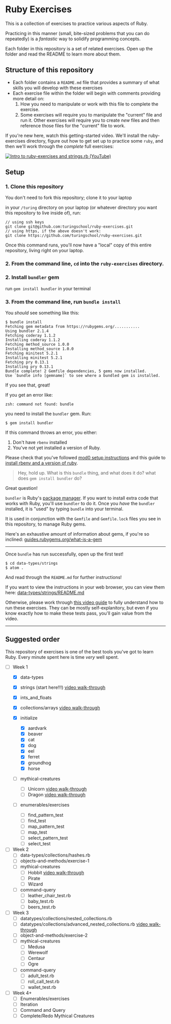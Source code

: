 # Ruby Exercises

This is a collection of exercises to practice various aspects of Ruby.

Practicing in this manner (small, bite-sized problems that you can do repeatedly) is a _fantastic_ way to solidify programming concepts.

Each folder in this repository is a set of related exercises. Open up the folder and read the README to learn more about them.

## Structure of this repository
- Each folder contains a `README.md` file that provides a summary of what skills you will develop with these exercises
- Each exercise file within the folder will begin with comments providing more detail on:
  1. How you need to manipulate or work with this file to complete the exercise.
  2. Some exercises will require you to manipulate the "current" file and run it. Other exercises will require you to create _new_ files and then reference those files for the "current" file to work.

If you're new here, watch this getting-started video. We'll install the ruby-exercises directory, figure out how to get set up to practice some `ruby`, and then we'll work through the _complete_ full exercises:

[![Intro to ruby-exercises and strings.rb (YouTube)](/images/embedded-video-screenshot-getting-started.jpg)](https://youtu.be/aeAkLxr5diE)

## Setup

### 1. Clone this repository

You don't need to fork this repository; clone it to your laptop

in your `/turing` directory on your laptop (or whatever directory you want this repository to live inside of), run:

```
// using ssh keys
git clone git@github.com:turingschool/ruby-exercises.git
// using https, if the above doesn't work:
git clone https://github.com/turingschool/ruby-exercises.git
```  

Once this command runs, you'll now have a "local" copy of this entire repository, living right on your laptop.

### 2. From the command line, `cd` into the `ruby-exercises` directory.

### 2. Install `bundler` gem

run `gem install bundler` in your terminal

### 3. From the command line, run `bundle install`

You _should_ see something like this:

```
$ bundle install
Fetching gem metadata from https://rubygems.org/...........
Using bundler 2.1.4
Fetching coderay 1.1.2
Installing coderay 1.1.2
Fetching method_source 1.0.0
Installing method_source 1.0.0
Fetching minitest 5.2.1
Installing minitest 5.2.1
Fetching pry 0.13.1
Installing pry 0.13.1
Bundle complete! 2 Gemfile dependencies, 5 gems now installed.
Use `bundle info [gemname]` to see where a bundled gem is installed.
```
If you see that, great!

If you get an error like:

```
zsh: command not found: bundle
```

you need to install the `bundler` gem. Run:

```
$ gem install bundler
```

If this command throws an error, you either:
  1. Don't have `rbenv` installed
  2. You've not yet installed a version of Ruby.

Please check that you've followed [mod0 setup instructions](http://mod0.turing.io/setup-instructions) and this guide to [install rbenv and a version of ruby](https://github.com/turingschool-examples/backend_module_0_capstone#environment).

> Hey, hold up. What is this `bundle` thing, and what does it do? what does `gem install bundler` do?

Great question!

`bundler` is Ruby's [package manager](https://bundler.io/). If you want to install extra code that works with Ruby, you'll use `bundler` to do it. Once you _have_ the `bundler` installed, it is "used" by typing `bundle` into your terminal.

It is used in conjunction with the `Gemfile` and `Gemfile.lock` files you see in this repository, to manage Ruby gems.

Here's an exhaustive amount of information about gems, if you're so inclined: [guides.rubygems.org/what-is-a-gem](https://guides.rubygems.org/what-is-a-gem/)

-------------------

Once `bundle` has run successfully, open up the first test!

```
$ cd data-types/strings
$ atom .
```

And read through the `README.md` for further instructions!

If you want to view the instructions in your web browser, you can view them here: [data-types/strings/README.md](https://github.com/turingschool/ruby-exercises/tree/master/data-types/strings)

Otherwise, please work through [this video guide](https://youtu.be/aeAkLxr5diE) to fully understand how to run these exercises. They can be mostly self-explanitory, but even if you know exactly how to make these tests pass, you'll gain value from the video.

----------------------------------

## Suggested order

This repository of exercises is one of the best tools you've got to learn Ruby. Every minute spent here is time _very_ well spent.

* [ ] Week 1
  * [x] data-types
  *  [x] strings (start here!!!) [video walk-through](https://youtu.be/aeAkLxr5diE)
  *  [x] ints_and_floats
  *  [x] collections/arrays [video walk-through](https://youtu.be/RUnd1Uu0AyE)

  * [x] initialize
    * [x] aardvark
    * [x] beaver
    * [x] cat
    * [x] dog
    * [x] eel
    * [x] ferret
    * [x] groundhog
    * [x] horse
  * [ ] mythical-creatures
    * [ ] Unicorn [video walk-through](https://youtu.be/mocwGsu41yw)
    * [ ] Dragon [video walk-through](https://youtu.be/NIPerY-xuCk)
  * [ ] enumerables/exercises
    * [ ] find_pattern_test
    * [ ] find_test
    * [ ] map_pattern_test
    * [ ] map_test
    * [ ] select_pattern_test
    * [ ] select_test

* [ ] Week 2
  * [ ] data-types/collections/hashes.rb
  * [ ] objects-and-methods/exercise-1
  * [ ] mythical-creatures
    * [ ] Hobbit [video walk-through](https://youtu.be/uYGS-DCNR-0)
    * [ ] Pirate
    * [ ] Wizard
  * [ ] command-query
    * [ ] leather_chair_test.rb
    * [ ] baby_test.rb
    * [ ] beers_test.rb

* [ ] Week 3
  * [ ] datatypes/collections/nested_collections.rb
  * [ ] datatypes/collections/advanced_nested_collections.rb [video walk-through](https://youtu.be/9AaElA4elDU)
  * [ ] object-and-methods/exercise-2
  * [ ] mythical-creatures
    * [ ] Medusa
    * [ ] Werewolf
    * [ ] Centaur
    * [ ] Ogre
  * [ ] command-query
    * [ ] adult_test.rb
    * [ ] roll_call_test.rb
    * [ ] wallet_test.rb

* [ ] Week 4+
	* [ ] Enumerables/exercises
	* [ ] Iteration
	* [ ] Command and Query
	* [ ] Complete/Redo Mythical Creatures
